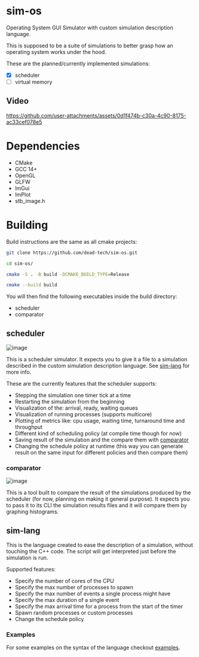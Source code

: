 # sim-os
Operating System GUI Simulator with custom simulation description language.

This is supposed to be a suite of simulations to better grasp how an operating system works under the hood.

These are the planned/currently implemented simulations:
- [x] scheduler
- [ ] virtual memory

## Video
https://github.com/user-attachments/assets/0d1f474b-c30a-4c90-8175-ac33cef078e5


# Dependencies
- CMake
- GCC 14+
- OpenGL
- GLFW
- ImGui
- ImPlot
- stb_image.h

# Building
Build instructions are the same as all cmake projects:

```sh
git clone https://github.com/dead-tech/sim-os.git
```

```sh
cd sim-os/
```

```sh
cmake -S . -B build -DCMAKE_BUILD_TYPE=Release
```

```sh
cmake --build build
```
You will then find the following executables inside the build directory:
- scheduler
- comparator

## scheduler
![image](https://github.com/user-attachments/assets/821d9de8-2a51-4ed9-a60e-b611cf5166c0)

This is a scheduler simulator. It expects you to give it a file to a simulation described in the custom simulation description language. See [sim-lang](#sim-lang) for more info.

These are the currently features that the scheduler supports:
- Stepping the simulation one timer tick at a time
- Restarting the simulation from the beginning
- Visualization of the: arrival, ready, waiting queues
- Visualization of running processes (supports multicore)
- Plotting of metrics like: cpu usage, waiting time, turnaround time and throughput
- Different kind of scheduling policy (at compile time though for now)
- Saving result of the simulation and the compare them with [comparator](#comparator)
- Changing the schedule policy at runtime (this way you can generate result on the same input for different policies and then compare them)

### comparator
![image](https://github.com/user-attachments/assets/43d0e8ea-32b4-4967-95cc-0769814aeac4)

This is a tool built to compare the result of the simulations produced by the scheduler (for now, planning on making it general purpose). It expects you to pass it to its CLI the simulation results files and it will compare them by graphing histograms.

## sim-lang
This is the language created to ease the description of a simulation, without touching the C++ code. The script will get interpreted just before the simulation is run.

Supported features:
- Specify the number of cores of the CPU
- Specify the max number of processes to spawn
- Specify the max number of events a single process might have
- Specify the max duration of a single event
- Specify the max arrival time for a process from the start of the timer
- Spawn random processes or custom processes
- Change the schedule policy

### Examples
For some examples on the syntax of the language checkout [examples](examples).
